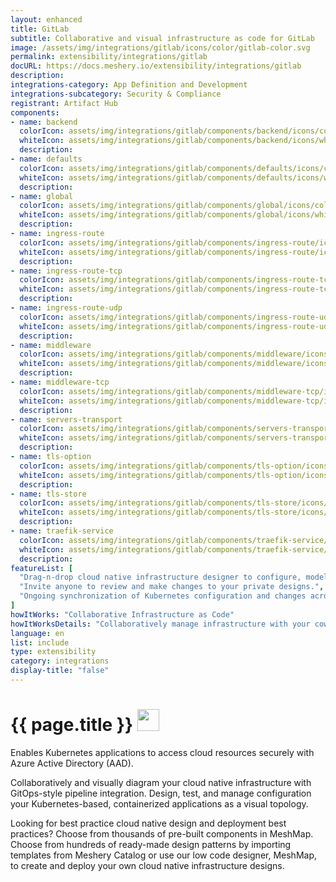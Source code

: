 ```yaml
---
layout: enhanced
title: GitLab
subtitle: Collaborative and visual infrastructure as code for GitLab
image: /assets/img/integrations/gitlab/icons/color/gitlab-color.svg
permalink: extensibility/integrations/gitlab
docURL: https://docs.meshery.io/extensibility/integrations/gitlab
description: 
integrations-category: App Definition and Development
integrations-subcategory: Security & Compliance
registrant: Artifact Hub
components: 
- name: backend
  colorIcon: assets/img/integrations/gitlab/components/backend/icons/color/backend-color.svg
  whiteIcon: assets/img/integrations/gitlab/components/backend/icons/white/backend-white.svg
  description: 
- name: defaults
  colorIcon: assets/img/integrations/gitlab/components/defaults/icons/color/defaults-color.svg
  whiteIcon: assets/img/integrations/gitlab/components/defaults/icons/white/defaults-white.svg
  description: 
- name: global
  colorIcon: assets/img/integrations/gitlab/components/global/icons/color/global-color.svg
  whiteIcon: assets/img/integrations/gitlab/components/global/icons/white/global-white.svg
  description: 
- name: ingress-route
  colorIcon: assets/img/integrations/gitlab/components/ingress-route/icons/color/ingress-route-color.svg
  whiteIcon: assets/img/integrations/gitlab/components/ingress-route/icons/white/ingress-route-white.svg
  description: 
- name: ingress-route-tcp
  colorIcon: assets/img/integrations/gitlab/components/ingress-route-tcp/icons/color/ingress-route-tcp-color.svg
  whiteIcon: assets/img/integrations/gitlab/components/ingress-route-tcp/icons/white/ingress-route-tcp-white.svg
  description: 
- name: ingress-route-udp
  colorIcon: assets/img/integrations/gitlab/components/ingress-route-udp/icons/color/ingress-route-udp-color.svg
  whiteIcon: assets/img/integrations/gitlab/components/ingress-route-udp/icons/white/ingress-route-udp-white.svg
  description: 
- name: middleware
  colorIcon: assets/img/integrations/gitlab/components/middleware/icons/color/middleware-color.svg
  whiteIcon: assets/img/integrations/gitlab/components/middleware/icons/white/middleware-white.svg
  description: 
- name: middleware-tcp
  colorIcon: assets/img/integrations/gitlab/components/middleware-tcp/icons/color/middleware-tcp-color.svg
  whiteIcon: assets/img/integrations/gitlab/components/middleware-tcp/icons/white/middleware-tcp-white.svg
  description: 
- name: servers-transport
  colorIcon: assets/img/integrations/gitlab/components/servers-transport/icons/color/servers-transport-color.svg
  whiteIcon: assets/img/integrations/gitlab/components/servers-transport/icons/white/servers-transport-white.svg
  description: 
- name: tls-option
  colorIcon: assets/img/integrations/gitlab/components/tls-option/icons/color/tls-option-color.svg
  whiteIcon: assets/img/integrations/gitlab/components/tls-option/icons/white/tls-option-white.svg
  description: 
- name: tls-store
  colorIcon: assets/img/integrations/gitlab/components/tls-store/icons/color/tls-store-color.svg
  whiteIcon: assets/img/integrations/gitlab/components/tls-store/icons/white/tls-store-white.svg
  description: 
- name: traefik-service
  colorIcon: assets/img/integrations/gitlab/components/traefik-service/icons/color/traefik-service-color.svg
  whiteIcon: assets/img/integrations/gitlab/components/traefik-service/icons/white/traefik-service-white.svg
  description: 
featureList: [
  "Drag-n-drop cloud native infrastructure designer to configure, model, and deploy your workloads.",
  "Invite anyone to review and make changes to your private designs.",
  "Ongoing synchronization of Kubernetes configuration and changes across any number of clusters."
]
howItWorks: "Collaborative Infrastructure as Code"
howItWorksDetails: "Collaboratively manage infrastructure with your coworkers synchronously sharing the same designs."
language: en
list: include
type: extensibility
category: integrations
display-title: "false"
---
```

<h1>{{ page.title }} <img src="{{ page.image }}" style="width: 35px; height: 35px;" /></h1>

<p>
Enables Kubernetes applications to access cloud resources securely with Azure Active Directory (AAD).
</p>
<p>
    Collaboratively and visually diagram your cloud native infrastructure with GitOps-style pipeline integration. Design, test, and manage configuration your Kubernetes-based, containerized applications as a visual topology.
</p>
<p>
    Looking for best practice cloud native design and deployment best practices? Choose from thousands of pre-built components in MeshMap. Choose from hundreds of ready-made design patterns by importing templates from Meshery Catalog or use our low code designer, MeshMap, to create and deploy your own cloud native infrastructure designs.
</p>
